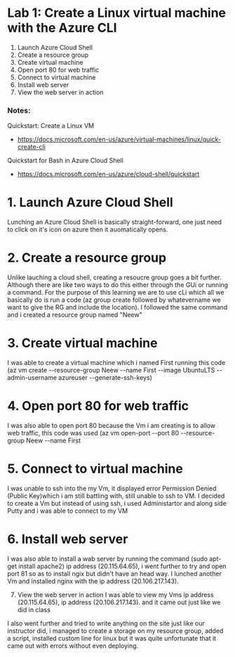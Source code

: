 # Lab 1: Create a Linux virtual machine with the Azure CLI

1. Launch Azure Cloud Shell
2. Create a resource group
3. Create virtual machine
4. Open port 80 for web traffic
5. Connect to virtual machine
6. Install web server
7. View the web server in action

### Notes:

Quickstart: Create a Linux VM
* https://docs.microsoft.com/en-us/azure/virtual-machines/linux/quick-create-cli

Quickstart for Bash in Azure Cloud Shell
* https://docs.microsoft.com/en-us/azure/cloud-shell/quickstart


# 1. Launch Azure Cloud Shell
Lunching an Azure Cloud Shell is basically straight-forward, one just need to click on it's icon on azure then it auomatically opens.


# 2. Create a resource group
Unlike lauching a cloud shell, creating a resoucre group goes a bit further.
Although there are like two ways to do this either through the GUi or running a command. 
For the purpose of this learning we are to use cLi which all we basically do is run a code 
(az group create followed by whatevername we want to give the RG and include the location).
I followed the same command and i created a resource group named "Neew"

# 3. Create virtual machine
I was able to create a virtual machine which i named First running this code (az vm create --resource-group Neew --name First --image
UbuntuLTS --admin-username azureuser --generate-ssh-keys)

# 4. Open port 80 for web traffic
I was also able to open port 80 because the Vm i am creating is to allow web traffic, this code was used 
(az vm open-port --port 80 --resource-group Neew --name First

# 5. Connect to virtual machine
I was unable to ssh into the my Vm, it displayed error Permission Denied (Public Key)which i am still battling
with, still unable to ssh to VM. I decided to create a Vm but instead of using ssh, i used Administartor and along side Putty
and i was able to connect to my VM

# 6. Install web server
I was also able to install a wab server by running the command (sudo apt-get install apache2) ip address (20.115.64.65),
i went further to try and open port 81 so as to install ngix but didn't have an head way.
I lunched another Vm and installed nginx with the ip address (20.106.217.143).

7. View the web server in action
I was able to view my Vms ip address (20.115.64.65), 
ip address (20.106.217.143). and it came out just like we did in class

I also went further and tried to write anything on the site just like our instructor did, i managed to create a storage on 
my resource group, added a script, installed custom line for linux but it was quite unfortunate that it came out with errors 
without even deploying.
